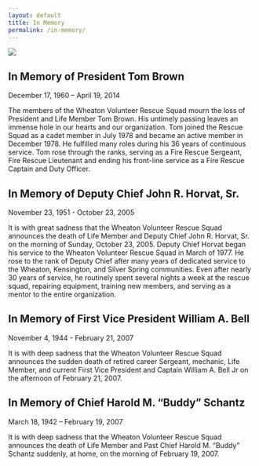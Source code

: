 ```yaml
---
layout: default
title: In Memory
permalink: /in-memory/
---
```


<div class="memory">
	<img src="{{ '/assets/images/tbrown.jpg' | relative_url}}" class="float-left">
	<h2 class="h5">In Memory of President Tom Brown</h2>
	<p>December 17, 1960 – April 19, 2014</p>
	<p>The members of the Wheaton Volunteer Rescue Squad mourn the loss of President and Life Member Tom Brown. His untimely passing leaves an immense hole in our hearts and our organization. Tom joined the Rescue Squad as a cadet member in July 1978 and became an active member in December 1978.  He fulfilled many roles during his 36 years of continuous service. Tom rose through the ranks, serving as a Fire Rescue Sergeant, Fire Rescue Lieutenant and ending his front-line service as a Fire Rescue Captain and Duty Officer.</p>
</div>
<div class="memory">
	<h2 class="h5">In Memory of Deputy Chief John R. Horvat, Sr.</h2>
	<p>November 23, 1951 - October 23, 2005</p>
	<p>It is with great sadness that the Wheaton Volunteer Rescue Squad announces the death of Life Member and Deputy Chief John R. Horvat, Sr. on the morning of Sunday, October 23, 2005.  Deputy Chief Horvat began his service to the Wheaton Volunteer Rescue Squad in March of 1977. He rose to the rank of Deputy Chief after many years of dedicated service to the Wheaton, Kensington, and Silver Spring communities. Even after nearly 30 years of service, he routinely spent several nights a week at the rescue squad, repairing equipment, training new members, and serving as a mentor to the entire organization.</p>
</div>
<div class="memory">
	<h2 class="h5">In Memory of First Vice President William A. Bell</h2>
	<p>November 4, 1944 - February 21, 2007</p>
	<p>It is with deep sadness that the Wheaton Volunteer Rescue Squad announces the sudden death of retired career Sergeant, mechanic, Life Member, and current First Vice President and Captain William A. Bell Jr on the afternoon of February 21, 2007.</p>
</div>
<div class="memory">
	<h2 class="h5">In Memory of Chief Harold M. “Buddy” Schantz</h2>
	<p>March 18, 1942 – February 19, 2007</p>
	<p>It is with deep sadness that the Wheaton Volunteer Rescue Squad announces the death of Life Member and Past Chief Harold M. “Buddy” Schantz suddenly, at home, on the morning of February 19, 2007.</p>
</div>